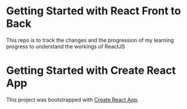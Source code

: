 # Getting Started with React Front to Back
This repo is to track the changes and the progression of my learning progress to understand the workings of ReactJS

# Getting Started with Create React App

This project was bootstrapped with [Create React App](https://github.com/facebook/create-react-app).